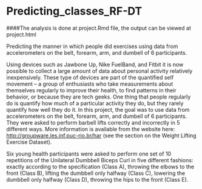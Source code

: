 # Predicting_classes_RF-DT

####The analysis is done at project.Rmd file, the output can be viewed at project.html

Predicting the manner in which people did exercises using data from accelerometers on the belt, forearm, arm, 
and dumbell of 6 participants.


Using devices such as Jawbone Up, Nike FuelBand, and Fitbit it is now possible to collect a large amount of 
data about personal activity relatively inexpensively. These type of devices are part of the quantified self 
movement – a group of enthusiasts who take measurements about themselves regularly to improve their health, 
to find patterns in their behavior, or because they are tech geeks. One thing that people regularly do is 
quantify how much of a particular activity they do, but they rarely quantify how well they do it. In this 
project, the goal was to use data from accelerometers on the belt, forearm, arm, and dumbell of 6 participants.
They were asked to perform barbell lifts correctly and incorrectly in 5 different ways. 
More information is available from the website here: 
http://groupware.les.inf.puc-rio.br/har (see the section on the Weight Lifting Exercise Dataset).


Six young health participants were asked to perform one set of 10 repetitions of the Unilateral
Dumbbell Biceps Curl in five different fashions: 
exactly according to the specification (Class A), 
throwing the elbows to the front (Class B), 
lifting the dumbbell only halfway (Class C), 
lowering the dumbbell only halfway (Class D),
throwing the hips to the front (Class E).




